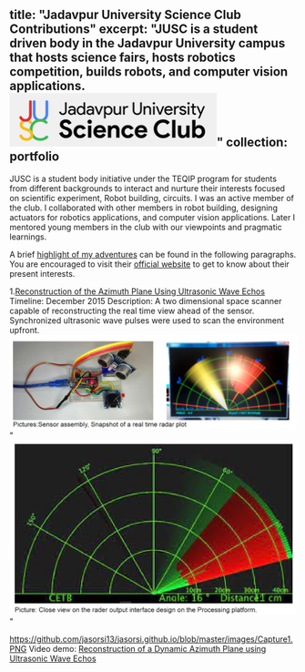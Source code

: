 title: "Jadavpur University Science Club Contributions"
excerpt: "JUSC is a student driven body in the Jadavpur University campus that hosts science fairs, hosts robotics competition, builds robots, and computer vision applications. <br/> ![alt text](https://github.com/jasorsi13/jasorsi.github.io/blob/master/images/jusc_logo1.png?raw=true)"
collection: portfolio
---

JUSC is a student body initiative under the TEQIP program for students from different backgrounds to interact and nurture their interests focused on scientific  experiment, Robot building, circuits. I was an active member of the club. I collaborated with other members in robot building, designing actuators for robotics applications, and computer vision applications. Later I mentored young members in the club with our viewpoints and pragmatic learnings. 

A brief [highlight of my adventures](https://github.com/jasorsi13/jasorsi.github.io/blob/master/files/JUSC%20projects.pdf) can be found in the following paragraphs. You are encouraged to visit their [official website](https://www.jusc.co.in/) to get to know about their present interests. 

1.[Reconstruction of the Azimuth Plane Using Ultrasonic Wave Echos](https://www.youtube.com/watch?v=uXxN-u29SSY)
Timeline: December 2015
Description: A two dimensional space scanner capable of reconstructing the real time view ahead of the sensor. Synchronized ultrasonic wave pulses were used to scan the environment upfront.
![alt text](https://github.com/jasorsi13/jasorsi.github.io/blob/master/images/Capture1.PNG?raw=true)" <br/>
![alt text](https://github.com/jasorsi13/jasorsi.github.io/blob/master/images/Capture2.PNG?raw=true)" <br/>

https://github.com/jasorsi13/jasorsi.github.io/blob/master/images/Capture1.PNG
Video demo: [Reconstruction of a Dynamic Azimuth Plane using Ultrasonic Wave Echos](https://www.youtube.com/watch?v=uXxN-u29SSY)
